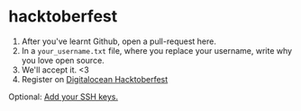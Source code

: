 # hacktoberfest

1. After you've learnt Github, open a pull-request here.
2. In a `your_username.txt` file, where you replace your username, write why you love open source.
3. We'll accept it. <3
4. Register on [Digitalocean Hacktoberfest](https://hacktoberfest.digitalocean.com/)

Optional: [Add your SSH keys.](https://help.github.com/articles/generating-ssh-keys/)
